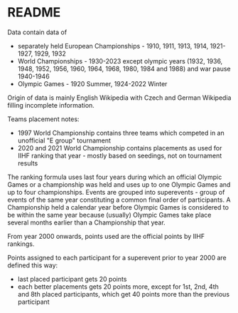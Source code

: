 # README

Data contain data of
- separately held European Championships  - 1910, 1911, 1913, 1914, 1921-1927, 1929, 1932
- World Championships - 1930-2023 except olympic years (1932, 1936, 1948, 1952, 1956, 1960, 1964, 1968, 1980, 1984 and 1988)
and war pause 1940-1946
- Olympic Games - 1920 Summer, 1924-2022 Winter

Origin of data is mainly English Wikipedia with Czech and German Wikipedia filling incomplete information.

Teams placement notes:
- 1997 World Championship contains three teams which competed in an unofficial "E group" tournament
- 2020 and 2021 World Championship contains placements as used for IIHF ranking that year - mostly based on seedings,
not on tournament results

The ranking formula uses last four years during which an official Olympic Games or a championship was held and uses
up to one Olympic Games and up to four championships.
Events are grouped into superevents - group of events of the same year constituting a common final order of participants.
A Championship held a calendar year before Olympic Games is considered to be within the same year because (usually)
Olympic Games take place several months earlier than a Championship that year.

From year 2000 onwards, points used are the official points by IIHF rankings.

Points assigned to each participant for a superevent prior to year 2000 are defined this way:
- last placed participant gets 20 points
- each better placements gets 20 points more, except for 1st, 2nd, 4th and 8th placed participants, which get 40 points
more than the previous participant
